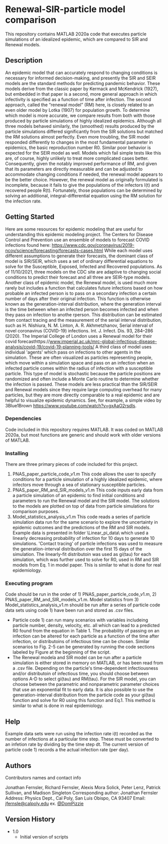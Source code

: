 # Renewal-SIR-particle model comparison

This repository contains MATLAB 2020a code that executes particle simulations of an idealized epidemic, which are compared to SIR and Renewal models.

## Description

An epidemic model that can accurately respond to changing conditions is necessary for informed decision-making, and presently the SIR and SEIR models are the standard methods for predicting pandemic behavior. These models derive from the classic paper by Kermack and McKendrick (1927), but embedded in that paper is a second, more general approach in which infectivity is specified as a function of time after infection. The second approach, called the “renewal model” (RM) here, is closely related to an even older model by Lotka (1907) for population growth. To determine which model is more accurate, we compare results from both with those produced by particle simulations of highly idealized epidemics. Although all three models behaved similarly, the (smoothed) results produced by the particle simulations differed significantly from the SIR solutions but matched the RM solutions almost perfectly. Even more troubling, the SIR model responded differently to changes in the most fundamental parameter in epidemics, the basic reproduction number R0. Similar poor behavior is expected for the SEIR model as well. Models which fail simple tests like this are, of course, highly unlikely to treat more complicated cases better. Consequently, given the notably improved performance of RM, and given that its parameters are directly measurable and can be adjusted to accommodate changing conditions if needed, the renewal model appears to be the better choice. However, the renewal model as originally formulated is incomplete, because it fails to give the populations of the infectors I(t) and recovered people R(t). Fortunately, those populations can be determined by solving an additional, integral-differential equation using the RM solution for the infection rate. 

## Getting Started

Here are some resources for epidemic modeling that are useful for understanding this epidemic modeling project. 
The Centers for Disease Control and Prevention use an ensemble of models to forecast COVID infections found here: https://www.cdc.gov/coronavirus/2019-ncov/science/forecasting/forecasts-cases.html While each model uses different assumptions to generate their forecasts, the dominant class of model is SIR/SEIR, which uses a set of ordinary differential equations to solve for the Susceptible, Exposed, Infected and Recovered populations. As of 11/10/2021, three models on the CDC site are adaptive to changing social conditions to predict their forecast and all three are SEIR-type models.
Another class of epidemic model, the Renewal model, is used much more rarely but includes a function that calculates future infections based on how probable an infected person is to pass on a secondary infection a certain number of days after their original infection. This function is otherwise known as the generation-interval distribution, where the generation interval is the time between when an infected person becomes infected and when they pass on infection to anothe rperson. This distribution can be estimated from contact tracing and the measurement of the serial interval distribution, such as H. Nishiura, N. M. Linton, A. R. Akhmetzhanov, Serial interval of novel coronavirus (COVID-19) infections. Int. J. Infect. Dis. 93, 284–286 (2020). The Imperial College of London uses a Renewal model for their covid forecasthttps://www.imperial.ac.uk/mrc-global-infectious-disease-analysis/covid-19/covid-19-planning-tools/
A third class of model uses individual 'agents' which pass on infections to other agents in the simulation.  These are often visualized as particles representing people, which move within a simulation space and pass on an infection when an infected particle comes within the radius of infection with a susceptible particle. This type of model is stochastic because the particle positions are randomized and often include a Monte Carlo routine to determine whether the infection is passed. These models are less practical than the SIR/SEIR and Renewal models since they require large computing overhead for many particles, but they are more directly comparable to a real epidemic and are helpful to visualize epidemic dynamics. See, for example, a simple video by 3Blue1Brown https://www.youtube.com/watch?v=gxAaO2rsdIs. 

### Dependencies

Code included in this repository requires MATLAB. It was coded on MATLAB 2020a, but most functions are generic and should work with older versions of MATLAB.

### Installing

There are three primary pieces of code included for this project.
1) PNAS_paper_particle_code_v1.m This code allows the user to specify conditions for a particle simulation of a highly idealized epidemic, where infectors move through a sea of stationary susceptible particles. 
2) PNAS_paper_RM_and_SIR_models_v1.m This code inputs early data from a particle simulation of an epidemic to find initial conditions and parameters to run the Renewal model and the SIR model. The solutions to the models are plotted on top of data from particle simulations for comparison purposes.
3) Model_statistics_analysis_v1.m This code reads a series of particle simulation data run for the same scenario to explore the uncertainty in epidemic outcomes and the predictions of the RM and SIR models. Example data is presented in folder \Linear_pi_data\ which used a linearly decreasing probability of infection for 10 days to generate 10 simulations. 'Contact tracing' of particle infections was used to measure the generation-interval distribution over the first 15 days of the simulation. The linearly-fit distributoin was used as gi(tau) for each simulation, which was further used to solve for R0, used in RM and SIR models from Eq. 1 in model paper. This is similar to what is done for real epidemiology.

### Executing program

Code should be run in the order of 1) PNAS_paper_particle_code_v1.m, 2) PNAS_paper_RM_and_SIR_models_v1.m.  Model statistics from 3) Model_statistics_analysis_v1.m should be run after a series of particle code data sets using code 1) have been run and stored as .csv files.
* Particle code 1) can run many scenarios with variables includeing particle number, density, velocity, etc. all which can lead to a predicted R0 found from the equation in Table 1. The probability of passing on an infection can be altered for each particle as a function of the time after infection, or distributoins of infectious time can be chosen. Similar scenarios to Fig. 2-5 can be generated by running the code sections labeled by Figure at the beginning of the script.
* The Renewal modela and SIR model can be run after a particle simulation is either stored in memory on MATLAB, or has been read from a .csv file. Depending on the particle's time-dependent infectiousness and/or distributoin of infectious time, you should choose between options A-D to select gi(tau) and RM(tau).  For the SIR model, you can choose between the parametric and nonparametric parameter choices that use an exponential fit to early data. It is also possible to use the generation-interval distribution from the particle code as your gi(tau) function and solve for R0 using this function and Eq.1. This method is similar to what is done in real epidemiology.


## Help

Example data sets were run using the infection rate i(t) recorded as the number of infections at a particular time step.  These must be converted to an infetion rate by dividing by the time step dt.  The current version of particle code 1) records a the actual infection rate (per day).


## Authors

Contributors names and contact info

Jonathan Fernsler, Richard Fernsler, Alexis Mora Solick, Peter Lenz, Patrick Sullivan, and Madison Singleton
Corresponding author: Jonathan Fernsler
Address: Physics Dept., Cal Poly, San Luis Obispo, CA 93407
Email: jfernsle@calpoly.edu
ex. [@DomPizzie](https://twitter.com/dompizzie)

## Version History

* 1.0
    * Initial version of scripts

